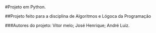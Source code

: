 #Projeto em Python.

##Projeto feito para a disciplina de Algoritmos e Lógoca da Programação

###Autores do projeto: Vitor melo; José Henrique; André Luiz.